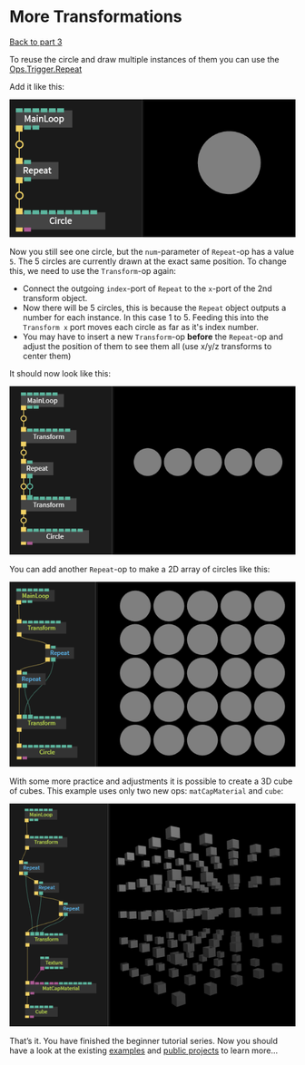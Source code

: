 
# More Transformations

[Back to part 3](../beginner3_color/beginner3_color)


To reuse the circle and draw multiple instances of them you can use the [Ops.Trigger.Repeat](https://cables.gl/op/Ops.Trigger.Repeat_v2)

Add it like this:

![](img/beginner_repeat1.png)

Now you still see one circle, but the `num`-parameter of `Repeat`-op has a value `5`. The 5 circles are currently drawn at the exact same position. To change this, we need to use the `Transform`-op again:

- Connect the outgoing `index`-port of `Repeat` to the `x`-port of the 2nd transform object.
- Now there will be 5 circles, this is because the `Repeat` object outputs a number for each instance. In this case 1 to 5. Feeding this into the `Transform x` port moves each circle as far as it's index number.
- You may have to insert a new `Transform`-op __before__ the `Repeat`-op and adjust the position of them to see them all (use x/y/z transforms to center them)

It should now look like this:

![](img/beginner_repeat2.png)

You can add another `Repeat`-op to make a 2D array of circles like this:

![](img/beginner_repeat3.png)

With some more practice and adjustments it is possible to create a 3D cube of cubes. This example uses only two new ops: `matCapMaterial` and `cube`:

![](img/beginner_repeat4.png)


That’s it. You have finished the beginner tutorial series. Now you should have a look at the existing [examples](https://cables.gl/examples) and [public projects](https://cables.gl/projects) to learn more…
